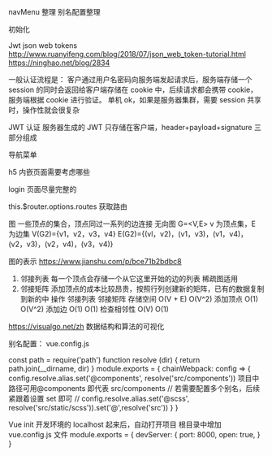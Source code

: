 navMenu 整理
别名配置整理

初始化

Jwt json web tokens
http://www.ruanyifeng.com/blog/2018/07/json_web_token-tutorial.html
https://ninghao.net/blog/2834

一般认证流程是：
客户通过用户名密码向服务端发起请求后，服务端存储一个 session 的同时会返回给客户端存储在 cookie 中，后续请求都会携带 cookie，服务端根据 cookie 进行验证。
单机 ok，如果是服务器集群，需要 session 共享时，操作性就会很复杂

JWT 认证
服务器生成的 JWT 只存储在客户端，header+payload+signature 三部分组成

导航菜单

h5 内嵌页面需要考虑哪些

login 页面尽量完整的

this.\$router.options.routes 获取路由

图 一些顶点的集合，顶点同过一系列的边连接
无向图
G=<V,E> v 为顶点集，E 为边集
V(G2)={v1，v2，v3，v4}
E(G2)={(vl，v2)，(v1，v3)，(v1，v4)，(v2，v3)，(v2，v4)，(v3，v4)}

图的表示 https://www.jianshu.com/p/bce71b2bdbc8

1. 邻接列表 每一个顶点会存储一个从它这里开始的边的列表 稀疏图适用
2. 邻接矩阵 添加顶点的成本比较昂贵，按照行列创建新的矩阵，已有的数据复制到新的中
   操作 邻接列表 邻接矩阵
   存储空间 O(V + E) O(V^2)
   添加顶点 O(1) O(V^2)
   添加边 O(1) O(1)
   检查相邻性 O(V) O(1)

https://visualgo.net/zh 数据结构和算法的可视化

别名配置：
vue.config.js

const path = require('path')
function resolve (dir) {
return path.join(\_\_dirname, dir)
}
module.exports = {
chainWebpack: config => {
config.resolve.alias.set('@components', resolve('src/components'))
项目中路径可用@components 即代表 src/components
// 若需要配置多个别名，后续紧跟着设置 set 即可
// config.resolve.alias.set('@scss', resolve('src/static/scss')).set('@',resolve('src'))
}
}

Vue init
开发环境的 localhost 起来后，自动打开项目
根目录中增加 vue.config.js 文件
module.exports = {
devServer: {
port: 8000,
open: true,
}
}
